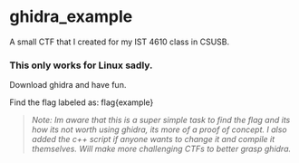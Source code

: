 # ghidra_example
A small CTF that I created for my IST 4610 class in CSUSB.

### This only works for Linux sadly.

Download ghidra and have fun.

Find the flag labeled as: flag{example}

>*Note: Im aware that this is a super simple task to find the flag and its how its not worth using ghidra, its more of a proof of concept. I also added the c++ script if anyone wants to change it and compile it themselves. Will make more challenging CTFs to better grasp ghidra.*



